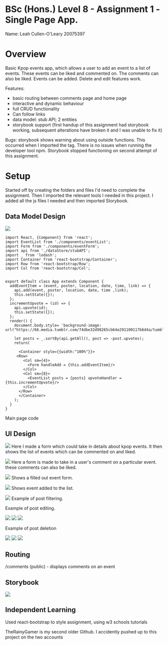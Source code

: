 # BSc (Hons.) Level 8 - Assignment 1 -Single Page App.

Name: Leah Cullen-O'Leary 20075397

# Overview

Basic Kpop events app, which allows a user to add an event to a 
list of events. These events can be liked and commented on. The
comments can also be liked. Events can be added. Delete and edit features work.

Features:
- basic routing between comments page and home page
- interactive and dynamic behaviour
- full CRUD functionality
- Can follow links
- data model: stub API; 2 entities
- storybook support (first handup of this assignment had storybook working, subsequent      alterations have broken it and I was unable to fix it)

Bugs:
    storybook shows warning about using outside functions. This
    occurred when I imported the <Link> tag. There is no issues when running the developer tool npm.
    Storybook stopped functioning on second attempt of this assignment.

# Setup

Started off by creating the folders and files I'd need to complete the 
assignment. Then I imported the relevant tools I needed in this project.
I added all the js files I needed and then imported Storybook.

## Data Model Design

![][diagram1]

~~~
import React, {Component} from 'react';
import EventList from './components/eventList';
import Form from './components/eventForm';
import api from './dataStore/stubAPI';
import _ from 'lodash';
import Container from 'react-bootstrap/Container';
import Row from 'react-bootstrap/Row';
import Col from 'react-bootstrap/Col';


export default class App extends Component {
  addEventItem = (event, poster, location, date, time, link) => {
    api.add(event, poster, location, date, time ,link);
    this.setState({});
  };
  incrementUpvote = (id) => {
    api.upvote(id);
    this.setState({});
  };
  render() {
    document.body.style= 'background-image: url("https://66.media.tumblr.com/74dbe32d98265cb64e291100117b6d4a/tumblr_inline_n2590ayYaL1qhwjx8.gif")';

    let posts = _.sortBy(api.getAll(), post => -post.upvotes);
    return(
      
      <Container style={{width:"100%"}}>
     <Row>
        <Col sm={4}>
          <Form handleAdd = {this.addEventItem}/>
        </Col>
        <Col sm={8}>
          <EventList posts = {posts} upvoteHandler = {this.incrementUpvote}/>
        </Col>
      </Row>
      </Container>
    );
  }
}
~~~
Main page code

## UI Design

![][diagram2]
Here I made a form which could take in details about kpop events.
It then shows the list of events which can be commented on and liked.

![][diagram3]
Here a form is made to take in a user's comment on a particular event.
these comments can also be liked.

![][diagram5]
Shows a filled out event form.

![][diagram6]
Shows event added to the list.

![][diagram7]
Example of post filtering.

Example of post editing.

![][diagram6]
![][diagram8]
![][diagram9]

Example of post deletion

![][diagram6]
![][diagram8]
![][diagram10]

## Routing

/comments (public) - displays comments on an event

## Storybook

![][diagram4]

## Independent Learning

Used react-bootstrap to style assignment, using w3 schools tutorials

[diagram1]: ./img/diagram1.png
[diagram2]: ./img/diagram2.png
[diagram3]: ./img/diagram3.png
[diagram4]: ./img/diagram4.png
[diagram5]: ./img/diagram5.png
[diagram6]: ./img/diagram6.png
[diagram7]: ./img/diagram7.png
[diagram8]: ./img/diagram8.png
[diagram9]: ./img/diagram9.png
[diagram10]: ./img/diagram10.png

TheRainyGamer is my second older Github. I accidently pushed up to this project on the two accounts
